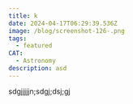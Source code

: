 ```yaml
---
title: k
date: 2024-04-17T06:29:39.536Z
image: /blog/screenshot-126-.png
tags:
  - featured
CAT:
  - Astronomy
description: asd
---
```

s﻿dgjjjjjn;sdgj;dsj;gj